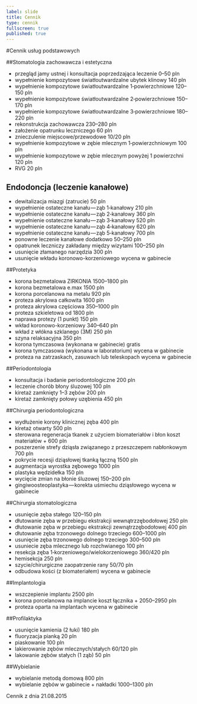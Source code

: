 ```yaml
---
label: slide
title: Cennik
type: cennik
fullscreen: true
published: true
---
```


#<span>Cennik usług podstawowych</span>

##Stomatologia zachowawcza i estetyczna

* <span>przegląd jamy ustnej i konsultacja poprzedzająca leczenie</span> <span>0&ndash;50 pln</span>
* <span>wypełnienie kompozytowe światłoutwardzalne ubytek klinowy</span> <span>140 pln</span>
* <span>wypełnienie kompozytowe światłoutwardzalne 1&#8209;powierzchniowe</span> <span>120&ndash;150 pln</span>
* <span>wypełnienie kompozytowe światłoutwardzalne 2&#8209;powierzchniowe</span> <span>150&ndash;170 pln</span>
* <span>wypełnienie kompozytowe światłoutwardzalne 3&#8209;powierzchniowe</span> <span>180&ndash;220 pln</span>
* <span>rekonstrukcja zachowawcza</span> <span>230&ndash;280 pln</span>
* <span>założenie opatrunku leczniczego</span> <span>60 pln</span>
* <span>znieczulenie miejscowe/przewodowe</span> <span>10/20 pln</span>
* <span>wypełnienie kompozytowe w zębie mlecznym 1&#8209;powierzchniowym</span> <span>100 pln</span>
* <span>wypełnienie kompozytowe w zębie mlecznym powyżej 1 powierzchni</span> <span>120 pln</span>
* <span>RVG</span> <span>20 pln</span>

<h2 id="endodoncja">Endodoncja (leczenie kanałowe)</h2>

* <span>dewitalizacja miazgi (zatrucie)</span> <span>50 pln</span>
* <span>wypełnienie ostateczne kanału&#8202;&mdash;&#8202;ząb 1&#8209;kanałowy</span> <span>210 pln</span>
* <span>wypełnienie ostateczne kanału&#8202;&mdash;&#8202;ząb 2&#8209;kanałowy</span> <span>360 pln</span>
* <span>wypełnienie ostateczne kanału&#8202;&mdash;&#8202;ząb 3&#8209;kanałowy</span> <span>520 pln</span>
* <span>wypełnienie ostateczne kanału&#8202;&mdash;&#8202;ząb 4&#8209;kanałowy</span> <span>620 pln</span>
* <span>wypełnienie ostateczne kanału&#8202;&mdash;&#8202;ząb 5&#8209;kanałowy</span> <span>700 pln</span>
* <span>ponowne leczenie kanałowe</span> <span>dodatkowo 50&ndash;250 pln</span>
* <span>opatrunek leczniczy zakładany między wizytami</span> <span>100&ndash;250 pln</span>
* <span>usunięcie złamanego narzędzia</span> <span>300 pln</span>
* <span>usunięcie wkładu koronowo-korzeniowego</span> <span>wycena w gabinecie</span>

##Protetyka

* <span>korona bezmetalowa ZIRKONIA</span> <span>1500&ndash;1800 pln</span>
* <span>korona bezmetalowa e.max</span> <span>1500 pln</span>
* <span>korona porcelanowa na metalu</span> <span>920 pln</span>
* <span>proteza akrylowa całkowita</span> <span>1600 pln</span>
* <span>proteza akrylowa częściowa</span> <span>350&ndash;1000 pln</span>
* <span>proteza szkieletowa</span> <span>od 1800 pln</span>
* <span>naprawa protezy (1 punkt)</span> <span>150 pln</span>
* <span>wkład koronowo-korzeniowy</span> <span>340&ndash;640 pln</span>
* <span>wkład z włókna szklanego (3M)</span> <span>250 pln</span>
* <span>szyna relaksacyjna</span> <span>350 pln</span>
* <span>korona tymczasowa (wykonana w gabinecie)</span> <span>gratis</span>
* <span>korona tymczasowa (wykonana w laboratorium)</span> <span>wycena w gabinecie</span>
* <span>proteza na zatrzaskach, zasuwach lub teleskopach</span> <span>wycena w gabinecie</span>

##Periodontologia
* <span>konsultacja i badanie periodontologiczne</span> <span>200 pln</span>
* <span>leczenie chorób błony śluzowej</span> <span>100 pln</span>
* <span>kiretaż zamknięty 1&ndash;3 zębów</span> <span>200 pln</span>
* <span>kiretaż zamknięty połowy uzębienia</span> <span>450 pln</span>

##Chirurgia periodontologiczna
* <span>wydłużenie korony klinicznej zęba</span> <span>400 pln</span>
* <span>kiretaż otwarty</span> <span>500 pln</span>
* <span>sterowana regeneracja tkanek z użyciem biomateriałów i błon</span> <span>koszt materiałów + 600 pln</span>
* <span>poszerzenie strefy dziąsła związanego z przeszczepem nabłonkowym</span> <span>700 pln</span>
* <span>pokrycie recesji dziąsłowej tkanką łączną</span> <span>1500 pln</span>
* <span>augmentacja wyrostka zębowego</span> <span>1000 pln</span>
* <span>plastyka wędzidełka</span> <span>150 pln</span>
* <span>wycięcie zmian na błonie śluzowej</span> <span>150&ndash;200 pln</span>
* <span>gingiwoosteoplastyka&#8202;&mdash;&#8202;korekta uśmiechu dziąsłowego</span> <span>wycena w gabinecie</span>

##Chirurgia stomatologiczna

* <span>usunięcie zęba stałego</span> <span>120&ndash;150 pln</span>
* <span>dłutowanie zęba w przebiegu ekstrakcji wewnątrzzębodołowej</span> <span>250 pln</span>
* <span>dłutowanie zęba w przebiegu ekstrakcji zewnątrzzębodołowej</span> <span>400 pln</span>
* <span>dłutowanie zęba trzonowego dolnego trzeciego</span> <span>600&ndash;1000 pln</span> 
* <span>usunięcie zęba trzonowego dolnego trzeciego</span> <span>300&ndash;500 pln</span>
* <span>usuniecie zęba mlecznego lub rozchwianego</span> <span>100 pln</span>
* <span>resekcja zęba 1&#8209;korzeniowego/wielokorzeniowego</span> <span>360/420 pln</span>
* <span>hemisekcja</span> <span>250 pln</span>
* <span>szycie/chirurgiczne zaopatrzenie rany</span> <span>50/70 pln</span>
* <span>odbudowa kości (z biomateriałem)</span> <span>wycena w gabinecie</span>

##Implantologia

* <span>wszczepienie implantu</span> <span>2500 pln</span>
* <span>korona porcelanowa na implancie</span> <span>koszt łącznika + 2050&ndash;2950 pln</span>
* <span>proteza oparta na implantach</span> <span>wycena w gabinecie</span>

##Profilaktyka

* <span>usunięcie kamienia (2 łuki)</span> <span>180 pln</span>
* <span>fluoryzacja pianką</span> <span>20 pln</span>
* <span>piaskowanie</span> <span>100 pln</span>
* <span>lakierowanie zębów mlecznych/stałych</span> <span>60/120 pln</span>
* <span>lakowanie zębów stałych (1 ząb)</span> <span>50 pln</span>

##Wybielanie

* <span>wybielanie metodą domową</span> <span>800 pln</span>
* <span>wybielanie zębów w gabinecie + nakładki</span> <span>1000&ndash;1300 pln</span>

<div class="cennik-aktualizacja">Cennik z dnia 21.08.2015</div>
